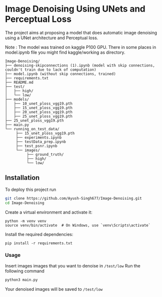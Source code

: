 
# Image Denoising Using UNets and Perceptual Loss

The project aims at proposing a model that does automatic image denoising using a UNet architecture and Perceptual loss.

Note : The model was trained on kaggle P100 GPU. There in some places in model.ipynb file you might find kaggle/working as directory.
```
Image-Denoising/
├── denoising-skipconnections (1).ipynb (model with skip connections, couldn't train due to lack of computation)
├── model.ipynb (without skip connections, trained)
├── requirements.txt
├── README.md
├── test/
│   ├── high/
│   └── low/
├── models/
│   ├── 10_unet_ploss_vgg19.pth
│   ├── 15_unet_ploss_vgg19.pth
│   ├── 20_unet_ploss_vgg19.pth
│   ├── 25_unet_ploss_vgg19.pth
├── 25_unet_ploss_vgg19.pth
├── main.py
└── running_on_test_data/
     ├── 15_unet_ploss_vgg19.pth
     ├── experiments.ipynb
     ├── testData_prep.ipynb
     ├── test_psnr.ipynb
     └── images/
          ├── ground_truth/
          ├── high/
          └── low/

```



## Installation

To deploy this project run

```bash
git clone https://github.com/Ayush-Singh677/Image-Denoising.git
cd Image-Denoising
```
Create a virtual environment and activate it:
```
python -m venv venv
source venv/bin/activate  # On Windows, use `venv\Scripts\activate`
```

Install the required dependencies:
```
pip install -r requirements.txt
```
### Usage
Insert images images that you want to denoise in ```/test/low```
Run the following command
```bash
python3 main.py
```
Your denoised images will be saved to ```/test/low```


